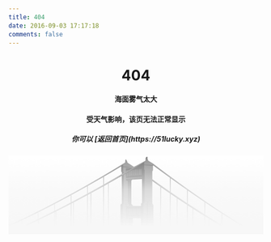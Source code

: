 ```yaml
---
title: 404
date: 2016-09-03 17:17:18
comments: false
---
```

<h1 style="text-align:center">404</h1>

<h4 style="text-align:center">海面雾气太大</h4>

<h4 style="text-align:center">受天气影响，该页无法正常显示</h4>

<h5 style="text-align:center">你可以 [返回首页](https://51lucky.xyz)</h5>

![error](/images/404/error_bg.png)
